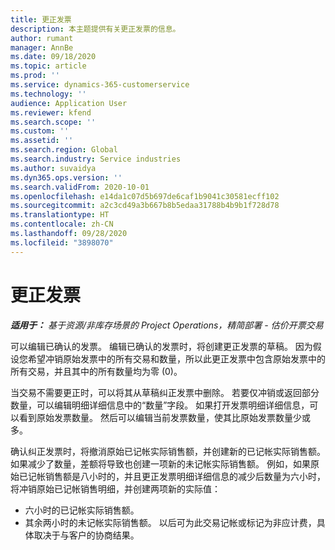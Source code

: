 ```yaml
---
title: 更正发票
description: 本主题提供有关更正发票的信息。
author: rumant
manager: AnnBe
ms.date: 09/18/2020
ms.topic: article
ms.prod: ''
ms.service: dynamics-365-customerservice
ms.technology: ''
audience: Application User
ms.reviewer: kfend
ms.search.scope: ''
ms.custom: ''
ms.assetid: ''
ms.search.region: Global
ms.search.industry: Service industries
ms.author: suvaidya
ms.dyn365.ops.version: ''
ms.search.validFrom: 2020-10-01
ms.openlocfilehash: e14da1c07d5b697de6caf1b9041c30581ecff102
ms.sourcegitcommit: a2c3cd49a3b667b8b5edaa31788b4b9b1f728d78
ms.translationtype: HT
ms.contentlocale: zh-CN
ms.lasthandoff: 09/28/2020
ms.locfileid: "3898070"
---
```

# <a name="corrected-invoices"></a>更正发票

_**适用于：** 基于资源/非库存场景的 Project Operations，精简部署 - 估价开票交易_

可以编辑已确认的发票。 编辑已确认的发票时，将创建更正发票的草稿。 因为假设您希望冲销原始发票中的所有交易和数量，所以此更正发票中包含原始发票中的所有交易，并且其中的所有数量均为零 (0)。

当交易不需要更正时，可以将其从草稿纠正发票中删除。 若要仅冲销或返回部分数量，可以编辑明细详细信息中的“数量”字段。 如果打开发票明细详细信息，可以看到原始发票数量。 然后可以编辑当前发票数量，使其比原始发票数量少或多。

确认纠正发票时，将撤消原始已记帐实际销售额，并创建新的已记帐实际销售额。 如果减少了数量，差额将导致也创建一项新的未记帐实际销售额。 例如，如果原始已记帐销售额是八小时的，并且更正发票明细详细信息的减少后数量为六小时，将冲销原始已记帐销售明细，并创建两项新的实际值：

- 六小时的已记帐实际销售额。
- 其余两小时的未记帐实际销售额。 以后可为此交易记帐或标记为非应计费，具体取决于与客户的协商结果。
